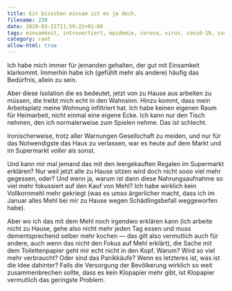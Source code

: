 ```yaml
---
title: Ein bisschen einsam ist es ja doch.
filename: 230
date: 2020-03-21T11:59:22+01:00
tags: einsamkeit, introvertiert, epidemie, corona, virus, covid-19, sars-cov-2
category: rant
allow-html: true
---
```

<p>Ich habe mich immer für jemanden gehalten, der gut mit Einsamkeit klarkommt. Immerhin habe ich (gefühlt mehr als andere) häufig das Bedürfnis, allein zu sein.</p>
<p>Aber diese Isolation die es bedeutet, jetzt von zu Hause aus arbeiten zu müssen, die treibt mich echt in den Wahnsinn. Hinzu kommt, dass mein Arbeitsplatz meine Wohnung infiltriert hat. Ich habe keinen eigenen Raum für Heimarbeit, nicht einmal eine eigene Ecke. Ich kann nur den Tisch nehmen, den ich normalerweise zum Spielen nehme. Das ist schlecht.</p>
<p>Ironischerweise, trotz aller Warnungen Gesellschaft zu meiden, und nur für das Notwendigste das Haus zu verlassen, war es heute auf dem Markt und im Supermarkt <em>voller</em> als sonst.</p>
<p>Und kann mir mal jemand das mit den leergekauften Regalen im Supermarkt erklären? Nur weil jetzt alle zu Hause sitzen wird doch nicht sooo viel mehr gegessen, oder? Und wenn ja, warum ist dann diese Nahrungsaufnahme so viel mehr fokussiert auf den Kauf von Mehl? Ich habe wirklich kein Vollkornmehl mehr gekriegt (was es umso ärgerlicher macht, dass ich im Januar alles Mehl bei mir zu Hause wegen Schädlingsbefall weggeworfen habe).</p>
<p>Aber wo ich das mit dem Mehl noch irgendwo erklären kann (ich arbeite nicht zu Hause, gehe also nicht mehr jeden Tag essen und muss dementsprechend selber mehr kochen — das gilt also vermutlich auch für andere, auch wenn das nicht den Fokus auf Mehl erklärt), die Sache mit dem Toilettenpapier geht mir echt nicht in den Kopf. Warum? Wird so viel mehr verbraucht? Oder sind das Panikkäufe? Wenn es letzteres ist, was ist die Idee dahinter? Falls die Versorgung der Bevölkerung wirklich so weit zusammenbrechen sollte, dass es kein Klopapier mehr gibt, ist Klopapier vermutlich das geringste Problem.</p>
